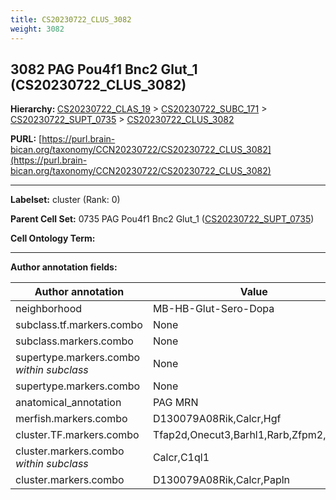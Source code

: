 ```yaml
---
title: CS20230722_CLUS_3082
weight: 3082
---
```

## 3082 PAG Pou4f1 Bnc2 Glut_1 (CS20230722_CLUS_3082)
<b>Hierarchy: </b>
[CS20230722_CLAS_19](../CS20230722_CLAS_19) >
[CS20230722_SUBC_171](../CS20230722_SUBC_171) >
[CS20230722_SUPT_0735](../CS20230722_SUPT_0735) >
[CS20230722_CLUS_3082](../CS20230722_CLUS_3082)

**PURL:** [https://purl.brain-bican.org/taxonomy/CCN20230722/CS20230722_CLUS_3082](https://purl.brain-bican.org/taxonomy/CCN20230722/CS20230722_CLUS_3082)

---


**Labelset:** cluster (Rank: 0)

**Parent Cell Set:** 0735 PAG Pou4f1 Bnc2 Glut_1 ([CS20230722_SUPT_0735](../CS20230722_SUPT_0735))



**Cell Ontology Term:** 

[MARKER GENES.]: #


---

[TRANSFERRED ANNOTATIONS.]: #


[AUTHOR ANNOTATION FIELDS.]: #


**Author annotation fields:**

| Author annotation | Value |
|-------------------|-------|
|neighborhood|MB-HB-Glut-Sero-Dopa|
|subclass.tf.markers.combo|None|
|subclass.markers.combo|None|
|supertype.markers.combo _within subclass_|None|
|supertype.markers.combo|None|
|anatomical_annotation|PAG MRN|
|merfish.markers.combo|D130079A08Rik,Calcr,Hgf|
|cluster.TF.markers.combo|Tfap2d,Onecut3,Barhl1,Rarb,Zfpm2,Plagl1|
|cluster.markers.combo _within subclass_|Calcr,C1ql1|
|cluster.markers.combo|D130079A08Rik,Calcr,Papln|
